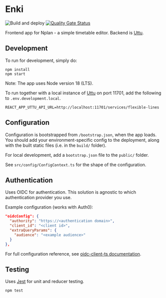 # Enki
![Build and deploy](https://github.com/entur/enki/actions/workflows/build-and-deploy.yml/badge.svg?event=push)
 [![Quality Gate Status](https://sonarcloud.io/api/project_badges/measure?project=entur_enki&metric=alert_status)](https://sonarcloud.io/dashboard?id=entur_enki)

Frontend app for Nplan - a simple timetable editor. Backend is [Uttu](https://github.com/entur/uttu).

## Development

To run for development, simply do:

```
npm install
npm start
```

Note: The app uses Node version 18 (LTS).

To run together with a local instance of [Uttu](https://github.com/entur/uttu) on port 11701, add the following to `.env.development.local`.

```
REACT_APP_UTTU_API_URL=http://localhost:11701/services/flexible-lines
```

## Configuration

Configuration is bootstrapped from `/bootstrap.json`, when the app loads. You should add your environment-specific
config to the deployment, along with the built static files (i.e. in the `build/` folder).

For local development, add a `bootstrap.json` file to the `public/` folder.

See `src/config/ConfigContext.ts` for the shape of the configuration.

## Authentication

Uses OIDC for authentication. This solution is agnostic to which authentication provider you use.

Example configuration (works with Auth0):

```json
"oidcConfig": {
  "authority": "https://<authentication domain>",
  "client_id": "<client id>",
  "extraQueryParams": {
    "audience": "<example audience>"
  }
},
  ```

For full configuration reference, see [oidc-client-ts documentation](https://authts.github.io/oidc-client-ts/interfaces/UserManagerSettings.html).

## Testing

Uses [Jest](https://facebook.github.io/jest) for unit and reducer testing.

```
npm test
```
